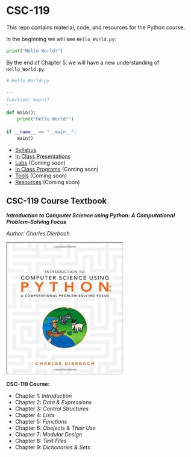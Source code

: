 # CSC-119
This repo contains material, code, and resources for the Python course.

In the beginning we will see ```Hello_World.py```:
```python
print("Hello World!")
```
By the end of Chapter 5, we will have a new understanding of ```Hello_World.py```:
```python
# Hello_World.py

'''
function: main()
'''
def main():
    print("Hello World!")

if __name__ == "__main__":
    main()
```



* [Syllabus](https://acc.desire2learn.com/content/enforced2012/1842906-S_ACC_CSC119177_201820/CSC%20119-177%20Fall%2017%20Syllabus%20v1.0.pdf?_&d2lSessionVal=XwnNhsi2x5Ctjlt7IGB38eSlw)
* [In Class Presentations](https://acc.desire2learn.com/d2l/le/content/1842906/Home)
* [Labs](https://ww.google.com) (Coming soon)
* [In Class Programs](https://ww.google.com) (Coming soon)
* [Tools](https://ww.google.com) (Coming soon)
* [Resources](https://ww.google.com) (Coming soon)


## CSC-119 Course Textbook 
**_Introduction to Computer Science using Python: A Computational Problem-Solving Focus_** 

_Author: Charles Dierbach_

<p align ="left">
  <img width="310" height="350" src="https://github.com/m-gaucher/ACC_Dev/blob/master/img/python_tbook.jpg">
</p>

**__CSC-119 Course:__**
* Chapter 1: _Introduction_
* Chapter 2: _Data & Expressions_
* Chapter 3: _Control Structures_
* Chapter 4: _Lists_
* Chapter 5: _Functions_
* Chapter 6: _Obejects & Their Use_
* Chapter 7: _Modular Design_
* Chapter 8: _Text Files_
* Chapter 9: _Dictionaries & Sets_
